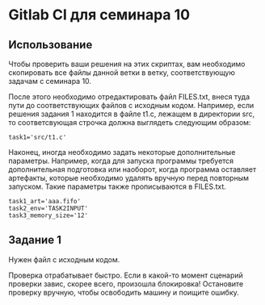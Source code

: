 # Gitlab CI для семинара 10

## Использование

Чтобы проверить ваши решения на этих скриптах, вам необходимо скопировать
все файлы данной ветки в ветку, соответствующую задачам с семинара 10.

После этого необходимо отредактировать файл FILES.txt, внеся туда пути до
соответствующих файлов с исходным кодом. Например, если решения задания 1
находится в файле t1.c, лежащем в директории src, то соответсвующая строчка
должна выглядеть следующим образом:

```
task1='src/t1.c'
```

Наконец, иногда необходимо задать некоторые дополнительные параметры.
Например, когда для запуска программы требуется дополнительная подготовка
или наоборот, когда программа оставляет артефакты, которые необходимо
удалять вручную перед повторным запуском. Такие параметры также
прописываются в FILES.txt.

```
task1_art='aaa.fifo'
task2_env='TASK2INPUT'
task3_memory_size='12'
```

## Задание 1

Нужен файл с исходным кодом.

Проверка отрабатывает быстро. Если в какой-то момент сценарий проверки
завис, скорее всего, произошла блокировка! Остановите проверку вручную,
чтобы освободить машину и поищите ошибку.
